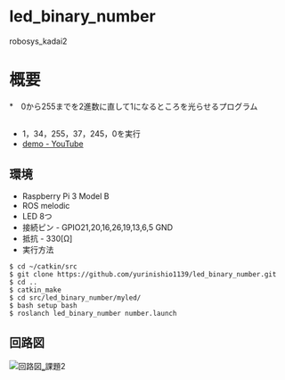 # led_binary_number
robosys_kadai2

# 概要
*　0から255までを2進数に直して1になるところを光らせるプログラム

## 
* 1，34，255，37，245，0を実行
* [ demo - YouTube](https://youtu.be/pRu70ajP7Yc)

## 環境
* Raspberry Pi 3 Model B
* ROS melodic
* LED 8つ 
* 接続ピン - GPIO21,20,16,26,19,13,6,5 GND
* 抵抗 - 330[Ω]
* 実行方法
```
$ cd ~/catkin/src
$ git clone https://github.com/yurinishio1139/led_binary_number.git
$ cd ..
$ catkin_make
$ cd src/led_binary_number/myled/
$ bash setup bash
$ roslanch led_binary_number number.launch

```
## 回路図
![回路図‗課題2](https://user-images.githubusercontent.com/58972086/72796987-a253ba80-3c83-11ea-8ec8-2a88b9bc71c6.JPG)

